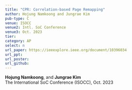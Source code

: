 ```yaml
---
title: "CPR: Correlation-based Page Remapping"
author: Hojung Namkoong and Jungrae Kim
pub-type: C
venue: ISOCC
venue2: Intl. SoC Conference
venue3: Oct. 2023
tier: 
category: AP
select: n
url_paper: https://ieeexplore.ieee.org/document/10396034
url_ppt: 
url_poster: 
url_github: 
---
```


**Hojung Namkoong**, and **Jungrae Kim** <br>
The International SoC Conference (ISOCC), Oct. 2023
